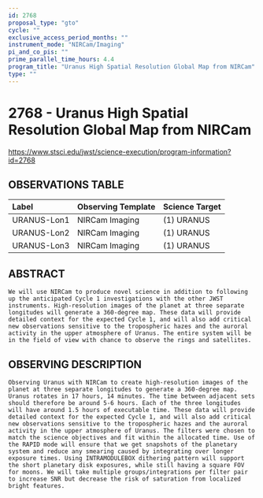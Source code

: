 ```yaml
---
id: 2768
proposal_type: "gto"
cycle: ""
exclusive_access_period_months: ""
instrument_mode: "NIRCam/Imaging"
pi_and_co_pis: ""
prime_parallel_time_hours: 4.4
program_title: "Uranus High Spatial Resolution Global Map from NIRCam"
type: ""
---
```

# 2768 - Uranus High Spatial Resolution Global Map from NIRCam
https://www.stsci.edu/jwst/science-execution/program-information?id=2768
## OBSERVATIONS TABLE
| Label          | Observing Template | Science Target |
| :------------- | :----------------- | :------------- |
| URANUS-Lon1    | NIRCam Imaging     | (1) URANUS     |
| URANUS-Lon2    | NIRCam Imaging     | (1) URANUS     |
| URANUS-Lon3    | NIRCam Imaging     | (1) URANUS     |

## ABSTRACT
    We will use NIRCam to produce novel science in addition to following up the anticipated Cycle 1 investigations with the other JWST instruments. High-resolution images of the planet at three separate longitudes will generate a 360-degree map. These data will provide detailed context for the expected Cycle 1, and will also add critical new observations sensitive to the tropospheric hazes and the auroral activity in the upper atmosphere of Uranus. The entire system will be in the field of view with chance to observe the rings and satellites.

## OBSERVING DESCRIPTION
    Observing Uranus with NIRCam to create high-resolution images of the planet at three separate longitudes to generate a 360-degree map. Uranus rotates in 17 hours, 14 minutes. The time between adjacent sets should therefore be around 5-6 hours. Each of the three longitudes will have around 1.5 hours of executable time. These data will provide detailed context for the expected Cycle 1, and will also add critical new observations sensitive to the tropospheric hazes and the auroral activity in the upper atmosphere of Uranus. The filters were chosen to match the science objectives and fit within the allocated time. Use of the RAPID mode will ensure that we get snapshots of the planetary system and reduce any smearing caused by integrating over longer exposure times. Using INTRAMODULEBOX dithering pattern will support the short planetary disk exposures, while still having a square FOV for moons. We will take multiple groups/integrations per filter pair to increase SNR but decrease the risk of saturation from localized bright features.